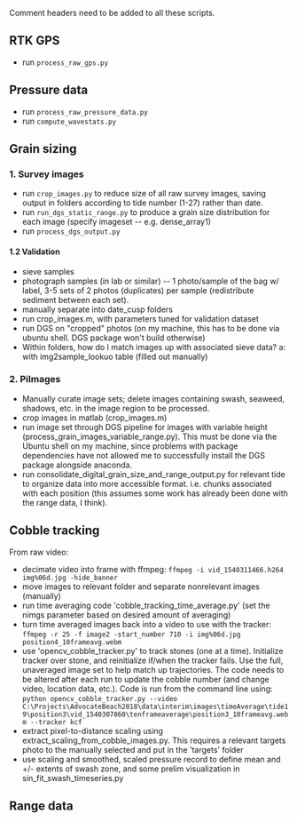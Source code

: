 Comment headers need to be added to all these scripts.

## RTK GPS
- run `process_raw_gps.py`

## Pressure data
- run `process_raw_pressure_data.py`
- run `compute_wavestats.py`

## Grain sizing

### 1. Survey images
- run `crop_images.py` to reduce size of all raw survey images, saving output in folders according to tide number (1-27) rather than date.
- run `run_dgs_static_range.py` to produce a grain size distribution for each image (specify imageset -- e.g. dense_array1)
- run `process_dgs_output.py`

#### 1.2 Validation
- sieve samples
- photograph samples (in lab or similar) -- 1 photo/sample of the bag w/ label, 3-5 sets of 2 photos (duplicates) per sample (redistribute sediment between each set).
- manually separate into date_cusp folders
- run crop_images.m, with parameters tuned for validation dataset
- run DGS on "cropped" photos (on my machine, this has to be done via ubuntu shell. DGS package won't build otherwise)
- Within folders, how do I match images up with associated sieve data? a: with img2sample_lookuo table (filled out manually)


### 2. PiImages
- Manually curate image sets; delete images containing swash, seaweed, shadows, etc. in the image region to be processed.
- crop images in matlab (crop_images.m)
- run image set through DGS pipeline for images with variable height (process_grain_images_variable_range.py). This must be done via the Ubuntu shell on my machine, since problems with package dependencies have not allowed me to successfully install the DGS package alongside anaconda.
- run consolidate_digital_grain_size_and_range_output.py for relevant tide to organize data into more accessible format. i.e. chunks associated with each position (this assumes some work has already been done with the range data, I think).

## Cobble tracking

From raw video:
- decimate video into frame with ffmpeg:
`ffmpeg -i vid_1540311466.h264 img%06d.jpg -hide_banner`
- move images to relevant folder and separate nonrelevant images (manually)
- run time averaging code 'cobble_tracking_time_average.py' (set the nimgs parameter based on desired amount of averaging)
- turn time averaged images back into a video to use with the tracker:
`ffmpeg -r 25 -f image2 -start_number 710 -i img%06d.jpg position4_10frameavg.webm`
- use 'opencv_cobble_tracker.py' to track stones (one at a time). Initialize tracker over stone, and reinitialize if/when the tracker fails. Use the full, unaveraged image set to help match up trajectories. The code needs to be altered after each run to update the cobble number (and change video, location data, etc.). Code is run from the command line using:
`python opencv_cobble_tracker.py --video C:\Projects\AdvocateBeach2018\data\interim\images\timeAverage\tide19\position3\vid_1540307860\tenframeaverage\position3_10frameavg.webm --tracker kcf`
- extract pixel-to-distance scaling using extract_scaling_from_cobble_images.py. This requires a relevant targets photo to the manually selected and put in the 'targets' folder
- use scaling and smoothed, scaled pressure record to define mean and +/- extents of swash zone, and some prelim visualization in sin_fit_swash_timeseries.py

## Range data
